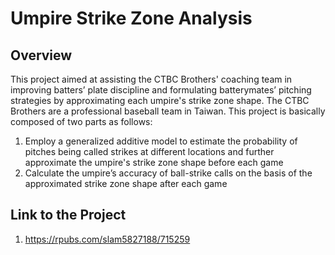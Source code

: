 
# Umpire Strike Zone Analysis

## Overview
This project aimed at assisting the CTBC Brothers' coaching team in improving batters’ plate discipline and formulating batterymates’ pitching strategies by approximating each umpire's strike zone shape. The CTBC Brothers are a professional baseball team in Taiwan. This project is basically composed of two parts as follows:
1. Employ a generalized additive model to estimate the probability of pitches being called strikes at different locations and further approximate the umpire's strike zone shape before each game
2. Calculate the umpire’s accuracy of ball-strike calls on the basis of the approximated strike zone shape after each game

## Link to the Project
1. https://rpubs.com/slam5827188/715259
